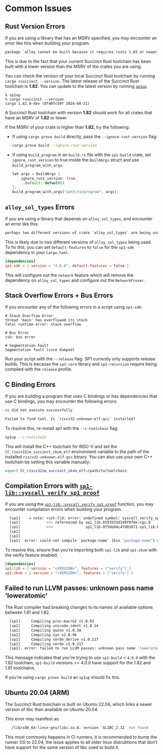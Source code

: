 # Common Issues

## Rust Version Errors

If you are using a library that has an MSRV specified, you may encounter an error like this when building your program.

```txt
package `alloy cannot be built because it requires rustc 1.83 or newer, while the currently active rustc version is 1.82.0`
```

This is due to the fact that your current Succinct Rust toolchain has been built with a lower version than the MSRV of the crates you are using.

You can check the version of your local Succinct Rust toolchain by running `cargo +succinct --version`. The latest release of the Succinct Rust toolchain is **1.82**. You can update to the latest version by running [`sp1up`](../getting-started/install.md).

```shell
% sp1up
% cargo +succinct --version
cargo 1.82.0-dev (8f40fc59f 2024-08-21)
```

A Succinct Rust toolchain with version **1.82** should work for all crates that have an MSRV of **1.82** or lower.

If the MSRV of your crate is higher than **1.82**, try the following:

- If using `cargo prove build` directly, pass the `--ignore-rust-version` flag:

  ```bash
  cargo prove build --ignore-rust-version
  ```

- If using `build_program` in an `build.rs` file with the `sp1-build` crate, set `ignore_rust_version` to true inside the `BuildArgs` struct and use
  `build_program_with_args`:

  ```rust
  let args = BuildArgs {
      ignore_rust_version: true,
      ..Default::default()
  };
  build_program_with_args("path/to/program", args);
  ```

## `alloy_sol_types` Errors

If you are using a library that depends on `alloy_sol_types`, and encounter an error like this:

```txt
perhaps two different versions of crate `alloy_sol_types` are being used?
```

This is likely due to two different versions of `alloy_sol_types` being used. To fix this, you can set `default-features` to `false` for the `sp1-sdk` dependency in your `Cargo.toml`.

```toml
[dependencies]
sp1-sdk = { version = "4.0.0", default-features = false }
```

This will configure out the `network` feature which will remove the dependency on `alloy_sol_types` and configure out the `NetworkProver`.

## Stack Overflow Errors + Bus Errors

If you encounter any of the following errors in a script using `sp1-sdk`:

```shell
# Stack Overflow Error
thread 'main' has overflowed its stack
fatal runtime error: stack overflow

# Bus Error
zsh: bus error

# Segmentation Fault
Segmentation fault (core dumped)
```

Run your script with the `--release` flag. SP1 currently only supports release builds. This is because
the `sp1-core` library and `sp1-recursion` require being compiled with the `release` profile.

## C Binding Errors

If you are building a program that uses C bindings or has dependencies that use C bindings, you may encounter the following errors:

```txt
cc did not execute successfully
```

```txt
Failed to find tool. Is `riscv32-unknown-elf-gcc` installed?
```

To resolve this, re-install sp1 with the `--c-toolchain` flag:

```bash
sp1up --c-toolchain
```

This will install the C++ toolchain for RISC-V and set the `CC_riscv32im_succinct_zkvm_elf` environment
variable to the path of the installed `riscv32-unknown-elf-gcc` binary. You can also use your own
C++ toolchain be setting this variable manually:

```bash
export CC_riscv32im_succinct_zkvm_elf=/path/to/toolchain
```

## Compilation Errors with [`sp1-lib::syscall_verify_sp1_proof`](https://docs.rs/sp1-lib/latest/sp1_lib/fn.syscall_verify_sp1_proof.html)

If you are using the [`sp1-lib::syscall_verify_sp1_proof`](https://docs.rs/sp1-lib/latest/sp1_lib/fn.syscall_verify_sp1_proof.html) function, you may encounter compilation errors when building your program.

```bash
  [sp1]    = note: rust-lld: error: undefined symbol: syscall_verify_sp1_proof
  [sp1]            >>> referenced by sp1_lib.b593533d149f0f6e-cgu.0
  [sp1]            >>>               sp1_lib-8f5deb4c47d01871.sp1_lib.b593533d149f0f6e-cgu.0.rcgu.o:(sp1_lib::verify::verify_sp1_proof::h5c1bb38f11b3fe71) in ...
  [sp1]
  [sp1]
  [sp1]  error: could not compile `package-name` (bin "package-name") due to 1 previous error
```

To resolve this, ensure that you're importing both `sp1-lib` and `sp1-zkvm` with the verify feature enabled.

```toml
[dependencies]
sp1-lib = { version = "<VERSION>", features = ["verify"] }
sp1-zkvm = { version = "<VERSION>", features = ["verify"] }
```

## Failed to run LLVM passes: unknown pass name 'loweratomic'

The Rust compiler had breaking changes to its names of available options between 1.81 and 1.82.

```bash
  [sp1]     Compiling proc-macro2 v1.0.93
  [sp1]     Compiling unicode-ident v1.0.14
  [sp1]     Compiling quote v1.0.38
  [sp1]     Compiling syn v2.0.96
  [sp1]     Compiling serde_derive v1.0.217
  [sp1]     Compiling serde v1.0.217
  [sp1]  error: failed to run LLVM passes: unknown pass name 'loweratomic'
```

This message indicates that you're trying to use `sp1-build` < `4.0.0` with the 1.82 toolchain,
`sp1-build` versions >= 4.0.0 have support for the 1.82 and 1.81 toolchains.

If you're using `cargo prove build` an `sp1up` should fix this.

## Ubuntu 20.04 (ARM)

The Succinct Rust toolchain is built on Ubuntu 22.04, which links a newer version of libc than available
on Ubuntu 20.04.

This error may manifest as:
```bash
   /lib/x86_64-linux-gnu/libc.so.6: version `GLIBC_2.32' not found 
```
This most commonly happens in CI runners, it is recommended to bump the runner OS to 22.04,
the issue applies to all older linux distrubtions that don't have support for the same version of libc used to build it.